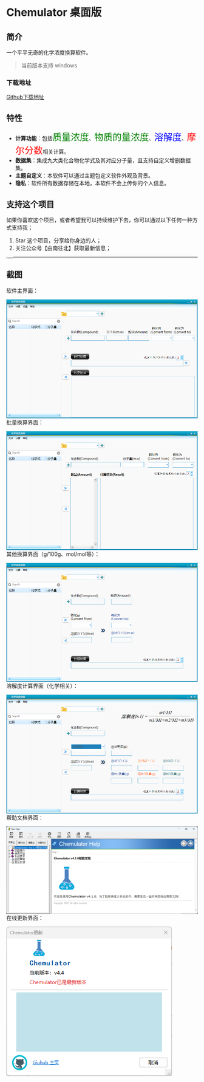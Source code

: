 # Chemulator 桌面版



## 简介

一个平平无奇的化学浓度换算软件。
> 当前版本支持 windows

### 下载地址

[Github下载地址](https://github.com/Dongruiyes/Chemulator/releases)

## 特性

- **计算功能**：包括<font face="黑体" color=green size=5>质量浓度</font>、<font face="黑体" color=green size=5>物质的量浓度</font>、<font face="黑体" color=Blue size=5>溶解度</font>、<font face="黑体" color=red size=5>摩尔分数</font>相关计算。
- **数据集**：集成九大类化合物化学式及其对应分子量，且支持自定义增删数据集。
- **主题自定义**：本软件可以通过主题包定义软件外观及背景。
- **隐私**：软件所有数据存储在本地，本软件不会上传你的个人信息。



## 支持这个项目

如果你喜欢这个项目，或者希望我可以持续维护下去，你可以通过以下任何一种方式支持我；

1. Star 这个项目，分享给你身边的人；
2. 关注公众号【由南往北】获取最新信息；

<img src=".\res\由南往北.png" alt="由南往北" style="zoom: 25%;" align="left"/>

------

## 截图

软件主界面：

<img src=".\res\main.png" alt="main" align="left"/>

批量换算界面：

<img src=".\res\batch.png" alt="batch" align="left"/>

其他换算界面（g/100g、mol/mol等）：

<img src=".\res\other.png" alt="other" align="left"/>

溶解度计算界面（化学相关）：

<img src=".\res\solubility.png" alt="solubility" align="left"/>

帮助文档界面：

<img src=".\res\chm.png" alt="chm" align="left"/>

在线更新界面：

<img src=".\res\updata.png" alt="updata" align="left"/>

